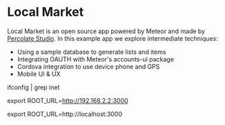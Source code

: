 Local Market
============

Local Market is an open source app powered by Meteor and made by [Percolate Studio](http://percolatestudio.com). In this example app we explore intermediate techniques:

  - Using a sample database to generate lists and items
  - Integrating OAUTH with Meteor's accounts-ui package
  - Cordova integration to use device phone and GPS
  - Mobile UI & UX
  
ifconfig | grep inet

export ROOT_URL=http://192.168.2.2:3000

export ROOT_URL=http://localhost:3000